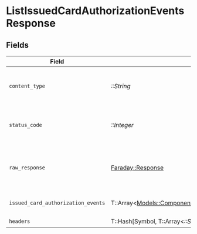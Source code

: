# ListIssuedCardAuthorizationEventsResponse


## Fields

| Field                                                                                                             | Type                                                                                                              | Required                                                                                                          | Description                                                                                                       |
| ----------------------------------------------------------------------------------------------------------------- | ----------------------------------------------------------------------------------------------------------------- | ----------------------------------------------------------------------------------------------------------------- | ----------------------------------------------------------------------------------------------------------------- |
| `content_type`                                                                                                    | *::String*                                                                                                        | :heavy_check_mark:                                                                                                | HTTP response content type for this operation                                                                     |
| `status_code`                                                                                                     | *::Integer*                                                                                                       | :heavy_check_mark:                                                                                                | HTTP response status code for this operation                                                                      |
| `raw_response`                                                                                                    | [Faraday::Response](https://www.rubydoc.info/gems/faraday/Faraday/Response)                                       | :heavy_check_mark:                                                                                                | Raw HTTP response; suitable for custom response parsing                                                           |
| `issued_card_authorization_events`                                                                                | T::Array<[Models::Components::IssuedCardAuthorizationEvent](../../models/shared/issuedcardauthorizationevent.md)> | :heavy_minus_sign:                                                                                                | The request completed successfully.                                                                               |
| `headers`                                                                                                         | T::Hash[Symbol, T::Array<*::String*>]                                                                             | :heavy_check_mark:                                                                                                | N/A                                                                                                               |